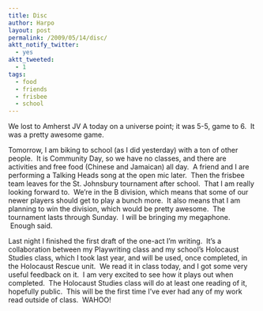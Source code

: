 ```yaml
---
title: Disc
author: Harpo
layout: post
permalink: /2009/05/14/disc/
aktt_notify_twitter:
  - yes
aktt_tweeted:
  - 1
tags:
  - food
  - friends
  - frisbee
  - school
---
```

We lost to Amherst JV A today on a universe point; it was 5-5, game to 6.  It was a pretty awesome game.

Tomorrow, I am biking to school (as I did yesterday) with a ton of other people.  It is Community Day, so we have no classes, and there are activities and free food (Chinese and Jamaican) all day.  A friend and I are performing a Talking Heads song at the open mic later.  Then the frisbee team leaves for the St. Johnsbury tournament after school.  That I am really looking forward to.  We&#8217;re in the B division, which means that some of our newer players should get to play a bunch more.  It also means that I am planning to win the division, which would be pretty awesome.  The tournament lasts through Sunday.  I will be bringing my megaphone.  Enough said.

Last night I finished the first draft of the one-act I&#8217;m writing.  It&#8217;s a collaboration between my Playwriting class and my school&#8217;s Holocaust Studies class, which I took last year, and will be used, once completed, in the Holocaust Rescue unit.  We read it in class today, and I got some very useful feedback on it.  I am very excited to see how it plays out when completed.  The Holocaust Studies class will do at least one reading of it, hopefully public.  This will be the first time I&#8217;ve ever had any of my work read outside of class.  WAHOO!